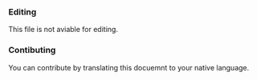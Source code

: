 ### Editing

This file is not aviable for editing.

### Contibuting

You can contribute by translating this docuemnt to your native language. 
